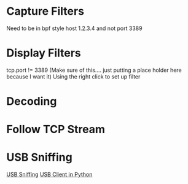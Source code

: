 <!-- TITLE: Wireshark -->
<!-- SUBTITLE: A quick summary of Wireshark -->

# Capture Filters
Need to be in bpf style
host 1.2.3.4 and not port 3389

# Display Filters
tcp.port != 3389 (Make sure of this.... just putting a place holder here because I want it)
Using the right click to set up filter

# Decoding

# Follow TCP Stream
# USB Sniffing
[USB Sniffing](/wireshark-usbsniffing)
[USB Client in Python](/python-usbclient)
